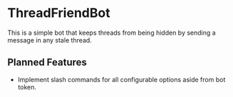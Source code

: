 # ThreadFriendBot

This is a simple bot that keeps threads from being hidden by sending a message in any stale thread.

## Planned Features

- Implement slash commands for all configurable options aside from bot token.
